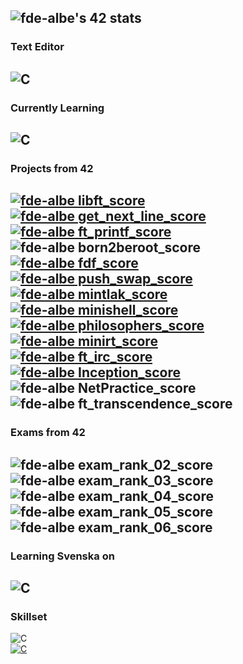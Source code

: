 ![fde-albe's 42 stats](https://badge42.vercel.app/api/v2/cl60uslo9000609mgufzwqfyj/stats?cursusId=21&coalitionId=110)
---
### Text Editor
![C](https://img.shields.io/badge/CLion-000000?style=for-the-badge&logo=clion&logoColor=white)
---
### Currently Learning
![C](https://img.shields.io/badge/C-00599C?style=for-the-badge&logo=c&logoColor=white)
---
### Projects from 42
[![fde-albe libft_score](https://img.shields.io/badge/Libft-125-brightgreen?style=flat-square)](https://github.com/PireXa/42_Libft)
<br />
[![fde-albe get_next_line_score](https://img.shields.io/badge/get_next_line-125-brightgreen?style=flat-square)](https://github.com/PireXa/42_Get_Next_Line)
<br />
[![fde-albe ft_printf_score](https://img.shields.io/badge/ft_printf-100-brightgreen?style=flat-square)](https://github.com/PireXa/42_ft_printf)
<br />
![fde-albe born2beroot_score](https://img.shields.io/badge/Born_2beroot-105-brightgreen?style=flat-square)
<br />
[![fde-albe fdf_score](https://img.shields.io/badge/Fdf-118-brightgreen?style=flat-square)](https://github.com/PireXa/42_Fdf)
<br />
[![fde-albe push_swap_score](https://img.shields.io/badge/Push_Swap-81-brightgreen?style=flat-square)](https://github.com/PireXa/42_push_swap)
<br />
[![fde-albe mintlak_score](https://img.shields.io/badge/Minitalk-100-brightgreen?style=flat-square)](https://github.com/PireXa/42_Minitalk)
<br />
[![fde-albe minishell_score](https://img.shields.io/badge/Minishell-100-brightgreen?style=flat-square)](https://github.com/PireXa/42-minishell)
<br />
[![fde-albe philosophers_score](https://img.shields.io/badge/Philosophers-100-brightgreen?style=flat-square)](https://github.com/PireXa/42_philosophers)
<br />
[![fde-albe minirt_score](https://img.shields.io/badge/MiniRT-110-brightgreen?style=flat-square)](https://github.com/PireXa/42_MiniRT)
<br />
[![fde-albe ft_irc_score](https://img.shields.io/badge/ft_IRC-100-brightgreen?style=flat-square)](https://github.com/PireXa/42_ft_irc)
<br />
[![fde-albe Inception_score](https://img.shields.io/badge/Inception-100-brightgreen?style=flat-square)](https://github.com/PireXa/42_Inception)
<br />
![fde-albe NetPractice_score](https://img.shields.io/badge/NetPractice-100-brightgreen?style=flat-square)
<br />
![fde-albe ft_transcendence_score](https://img.shields.io/badge/ft_transcendence-100-brightgreen?style=flat-square)
---
### Exams from 42
![fde-albe exam_rank_02_score](https://img.shields.io/badge/Exam_Rank_02-100-brightgreen?style=flat-square)
<br />
![fde-albe exam_rank_03_score](https://img.shields.io/badge/Exam_Rank_03-100-brightgreen?style=flat-square)
<br />
![fde-albe exam_rank_04_score](https://img.shields.io/badge/Exam_Rank_04-100-brightgreen?style=flat-square)
<br />
![fde-albe exam_rank_05_score](https://img.shields.io/badge/Exam_Rank_05-100-brightgreen?style=flat-square)
<br />
![fde-albe exam_rank_06_score](https://img.shields.io/badge/Exam_Rank_06-100-brightgreen?style=flat-square)
---
### Learning Svenska on
![C](https://img.shields.io/badge/Duolingo-58CC02?style=for-the-badge&logo=Duolingo&logoColor=white)
---
### Skillset
![C](https://img.shields.io/badge/RocketLeague-ProPlayer-blue?style=flat-square)
<br />
[![C](https://img.shields.io/badge/Rubik%60s%20Cube%20Record-12.30-brightgreen?style=flat-square)](https://www.youtube.com/watch?v=8fHunYoaVs8)
